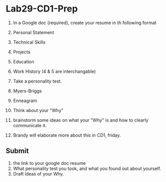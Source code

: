 # Lab29-CD1-Prep

1. In a Google doc (required), create your resume in th following format
  1. Personal Statement
  2. Technical Skills
  3. Projects
  4. Education
  5. Work History (4 & 5 are interchangable)
  
2.  Take a personality test. 
  1. Myers-Briggs
  2. Enneagram
  
3. Think about your "Why"
  1. brainstorm some ideas on what your "Why" is and how to clearly communicate it. 
   2. Brandy will elaborate more about this in CD1, friday. 
   
## Submit
1. the link to your google doc resume
2. What personality test you took, and what you found out about yourself.
3. Draft ideas of your Why. 
